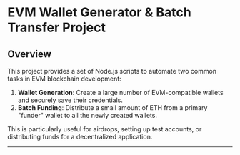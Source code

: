 # EVM Wallet Generator & Batch Transfer Project

## Overview

This project provides a set of Node.js scripts to automate two common tasks in EVM blockchain development:
1.  **Wallet Generation**: Create a large number of EVM-compatible wallets and securely save their credentials.
2.  **Batch Funding**: Distribute a small amount of ETH from a primary "funder" wallet to all the newly created wallets.

This is particularly useful for airdrops, setting up test accounts, or distributing funds for a decentralized application.

---